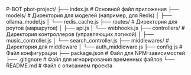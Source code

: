 P-BOT
pbot-project/
├── index.js          # Основной файл приложения
├── models/           # Директория для моделей (например, для Redis)
│   ├── ollama_model.js
│   └── redis_cache.js
├── routes/           # Директория для роутов (маршрутов)
│   ├── api.js
│   └── webhooks.js
├── controllers/      # Директория контроллеров (управляющих логикой)
│   ├── music_controller.js
│   └── search_controller.js
├── middlewares/      # Директория для middleware
│   └── auth_middleware.js
├── config.js         # Файл конфигурации
├── package.json      # Файл для NPM-зависимостей
├── .gitignore        # Файл для игнорирования временных файлов
└── README.md         # Файл с описанием проекта
